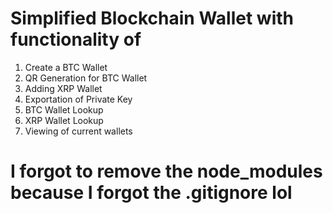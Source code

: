 # Simplified Blockchain Wallet with functionality of 

1) Create a BTC Wallet
2) QR Generation for BTC Wallet
3) Adding XRP Wallet
4) Exportation of Private Key
5) BTC Wallet Lookup
6) XRP Wallet Lookup
7) Viewing of current wallets


# I forgot to remove the node_modules because I forgot the .gitignore lol
